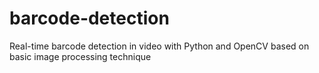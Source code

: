# barcode-detection
Real-time barcode detection in video with Python and OpenCV based on basic image processing technique  
